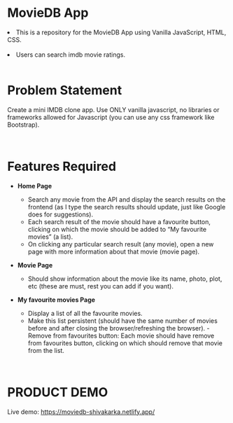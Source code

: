 # MovieDB App

<li>This is a repository for the MovieDB App using Vanilla JavaScript, HTML, CSS.</li>
<br>
<li> Users can search imdb movie ratings.</li>
<br>

# Problem Statement

Create a mini IMDB clone app. Use ONLY vanilla javascript, no libraries or frameworks allowed for Javascript (you can use any css framework like Bootstrap).

<br>

# Features Required

- <b>Home Page</b><br>

  - Search any movie from the API and display the search results on the frontend (as I type the search results should update, just like Google does for suggestions).
  - Each search result of the movie should have a favourite button, clicking on which the movie should be added to “My favourite movies” (a list).
  - On clicking any particular search result (any movie), open a new page with more information about that movie (movie page).

- <b>Movie Page</b> <br>

  - Should show information about the movie like its name, photo, plot, etc (these are must, rest you can add if you want).

- <b>My favourite movies Page</b> <br>

  - Display a list of all the favourite movies.
  - Make this list persistent (should have the same number of movies before and after closing the browser/refreshing the browser).
  -Remove from favourites button: Each movie should have remove from favourites button, clicking on which should remove that movie from the list.

<br>

# PRODUCT DEMO
Live demo: https://moviedb-shivakarka.netlify.app/
